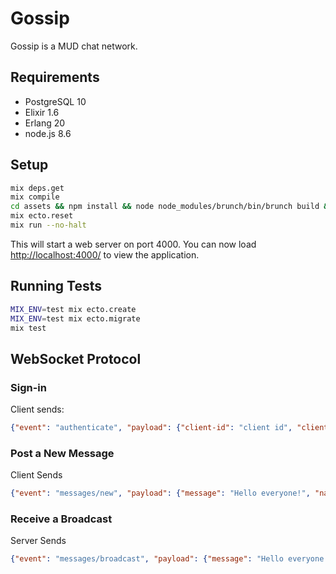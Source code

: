 # Gossip

Gossip is a MUD chat network.

## Requirements

- PostgreSQL 10
- Elixir 1.6
- Erlang 20
- node.js 8.6

## Setup

```bash
mix deps.get
mix compile
cd assets && npm install && node node_modules/brunch/bin/brunch build && cd ..
mix ecto.reset
mix run --no-halt
```

This will start a web server on port 4000. You can now load [http://localhost:4000/](http://localhost:4000/) to view the application.

## Running Tests

```bash
MIX_ENV=test mix ecto.create
MIX_ENV=test mix ecto.migrate
mix test
```
## WebSocket Protocol

### Sign-in

Client sends:

```json
{"event": "authenticate", "payload": {"client-id": "client id", "client-secret": "client secret"}}
```

### Post a New Message

Client Sends

```json
{"event": "messages/new", "payload": {"message": "Hello everyone!", "name": "Player"}}
```

### Receive a Broadcast

Server Sends

```json
{"event": "messages/broadcast", "payload": {"message": "Hello everyone!", "game": "ExVenture", "name": "Player"}}
```
